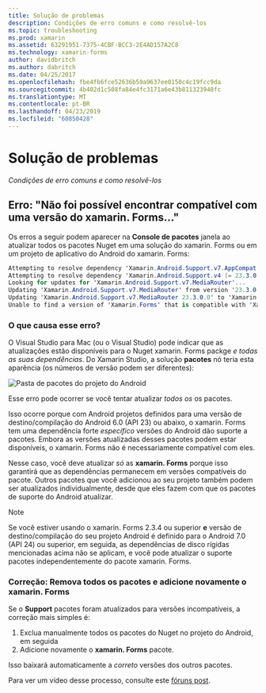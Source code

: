 ```yaml
---
title: Solução de problemas
description: Condições de erro comuns e como resolvê-los
ms.topic: troubleshooting
ms.prod: xamarin
ms.assetid: 63291951-7375-4CBF-BCC3-2E4AD157A2C8
ms.technology: xamarin-forms
author: davidbritch
ms.author: dabritch
ms.date: 04/25/2017
ms.openlocfilehash: fbe4fb6fce52636b59a9637ee0150c4c19fcc9da
ms.sourcegitcommit: 4b402d1c508fa84e4fc3171a6e43b811323948fc
ms.translationtype: MT
ms.contentlocale: pt-BR
ms.lasthandoff: 04/23/2019
ms.locfileid: "60850428"
---
```

# <a name="troubleshooting"></a>Solução de problemas

_Condições de erro comuns e como resolvê-los_

## <a name="error-unable-to-find-a-version-of-xamarinforms-compatible-with"></a>Erro: "Não foi possível encontrar compatível com uma versão do xamarin. Forms..."

Os erros a seguir podem aparecer na **Console de pacotes** janela ao atualizar todos os pacotes Nuget em uma solução do xamarin. Forms ou em um projeto de aplicativo do Android do xamarin. Forms:

```csharp
Attempting to resolve dependency 'Xamarin.Android.Support.v7.AppCompat (= 23.3.0.0)'.
Attempting to resolve dependency 'Xamarin.Android.Support.v4 (= 23.3.0.0)'.
Looking for updates for 'Xamarin.Android.Support.v7.MediaRouter'...
Updating 'Xamarin.Android.Support.v7.MediaRouter' from version '23.3.0.0' to '23.3.1.0' in project 'Todo.Droid'.
Updating 'Xamarin.Android.Support.v7.MediaRouter 23.3.0.0' to 'Xamarin.Android.Support.v7.MediaRouter 23.3.1.0' failed.
Unable to find a version of 'Xamarin.Forms' that is compatible with 'Xamarin.Android.Support.v7.MediaRouter 23.3.0.0'.
```

### <a name="what-causes-this-error"></a>O que causa esse erro?

O Visual Studio para Mac (ou o Visual Studio) pode indicar que as atualizações estão disponíveis para o Nuget xamarin. Forms packge *e todas as suas dependências*. Do Xamarin Studio, a solução **pacotes** nó teria esta aparência (os números de versão podem ser diferentes):

![](images/updates-available.png "Pasta de pacotes do projeto do Android")

Esse erro pode ocorrer se você tentar atualizar _todos os_ os pacotes.

Isso ocorre porque com Android projetos definidos para uma versão de destino/compilação do Android 6.0 (API 23) ou abaixo, o xamarin. Forms tem uma dependência forte *específico* versões do Android dão suporte a pacotes. Embora as versões atualizadas desses pacotes podem estar disponíveis, o xamarin. Forms não é necessariamente compatível com eles.

Nesse caso, você deve atualizar _só_ as **xamarin. Forms** porque isso garantirá que as dependências permanecem em versões compatíveis do pacote. Outros pacotes que você adicionou ao seu projeto também podem ser atualizados individualmente, desde que eles fazem com que os pacotes de suporte do Android atualizar.


> [!NOTE]
> Se você estiver usando o xamarin. Forms 2.3.4 ou superior **e** versão de destino/compilação do seu projeto Android é definido para o Android 7.0 (API 24) ou superior, em seguida, as dependências de disco rígidas mencionadas acima não se aplicam, e você pode atualizar o suporte pacotes independentemente do pacote xamarin. Forms.


### <a name="fix-remove-all-packages-and-re-add-xamarinforms"></a>Correção: Remova todos os pacotes e adicione novamente o xamarin. Forms

Se o **Support** pacotes foram atualizados para versões incompatíveis, a correção mais simples é:

1. Exclua manualmente todos os pacotes do Nuget no projeto do Android, em seguida
2. Adicione novamente o **xamarin. Forms** pacote.

Isso baixará automaticamente a *correto* versões dos outros pacotes.

Para ver um vídeo desse processo, consulte este [fóruns post](https://forums.xamarin.com/discussion/comment/170012/#Comment_170012).
